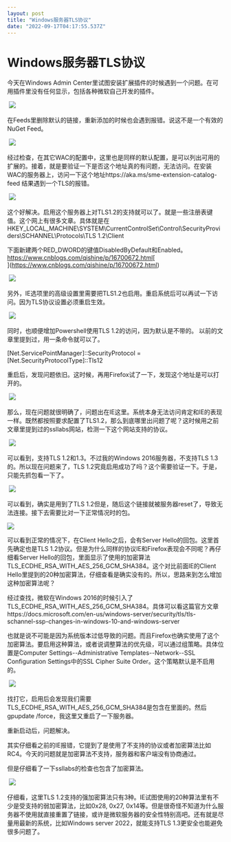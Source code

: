 ```yaml
---
layout: post
title: "Windows服务器TLS协议"
date: "2022-09-17T04:17:55.537Z"
---
```

Windows服务器TLS协议
===============

今天在Windows Admin Center里试图安装扩展插件的时候遇到一个问题。在可用插件里没有任何显示，包括各种微软自己开发的插件。

 ![](https://img2022.cnblogs.com/blog/1903711/202209/1903711-20220916171738424-1127787887.png)

在Feeds里删除默认的链接，重新添加的时候也会遇到报错。说这不是一个有效的NuGet Feed。

 ![](https://img2022.cnblogs.com/blog/1903711/202209/1903711-20220916171754207-1700296195.png)

经过检查，在其它WAC的配置中，这里也是同样的默认配置，是可以列出可用的扩展的。接着，就是要验证一下是否这个地址真的有问题，无法访问。在安装WAC的服务器上，访问一下这个地址https://aka.ms/sme-extension-catalog-feed 结果遇到一个TLS的报错。

 ![](https://img2022.cnblogs.com/blog/1903711/202209/1903711-20220916171815683-1694551943.png)

这个好解决。启用这个服务器上对TLS1.2的支持就可以了。就是一些注册表键值。这个网上有很多文章。具体就是在HKEY\_LOCAL\_MACHINE\\SYSTEM\\CurrentControlSet\\Control\\SecurityProviders\\SCHANNEL\\Protocols\\TLS 1.2\\Client

下面新建两个RED\_DWORD的键值DisabledByDefault和Enabled。https://www.cnblogs.com/qishine/p/16700672.html[  
](https://www.cnblogs.com/qishine/p/16700672.html)

 ![](https://img2022.cnblogs.com/blog/1903711/202209/1903711-20220916171831250-511298307.png)

另外，IE选项里的高级设置里需要把TLS1.2也启用。重启系统后可以再试一下访问。因为TLS协议设置必须重启生效。

 ![](https://img2022.cnblogs.com/blog/1903711/202209/1903711-20220916171845362-1855117416.png)

同时，也顺便增加Powershell使用TLS 1.2的访问，因为默认是不带的。 以前的文章里提到过，用一条命令就可以了。

\[Net.ServicePointManager\]::SecurityProtocol = \[Net.SecurityProtocolType\]::Tls12

重启后，发现问题依旧。这时候，再用Firefox试了一下，发现这个地址是可以打开的。

 ![](https://img2022.cnblogs.com/blog/1903711/202209/1903711-20220916171903769-1320813788.png)

那么，现在问题就很明确了，问题出在IE这里。系统本身无法访问肯定和IE的表现一样。既然都按照要求配置了TLS1.2，那么到底哪里出问题了呢？这时候用之前文章里提到过的ssllabs网站，检测一下这个网站支持的协议。

 ![](https://img2022.cnblogs.com/blog/1903711/202209/1903711-20220916171929059-602126963.png)

可以看到，支持TLS 1.2和1.3。不过我的Windows 2016服务器，不支持TLS 1.3的。所以现在问题来了，TLS 1.2究竟启用成功了吗？这个需要验证一下。于是，只能先抓包看一下了。

 ![](https://img2022.cnblogs.com/blog/1903711/202209/1903711-20220916171945097-596862825.png)

可以看到，确实是用到了TLS 1.2但是，随后这个链接就被服务器reset了，导致无法连接。接下去需要比对一下正常情况时的包。

![](https://img2022.cnblogs.com/blog/1903711/202209/1903711-20220916172001689-1995506070.png)

可以看到正常的情况下，在Client Hello之后，会有Server Hello的回包。这里首先确定也是TLS 1.2协议。但是为什么同样的协议IE和Firefox表现会不同呢？再仔细看Server Hello的回包，里面显示了使用的加密算法TLS\_ECDHE\_RSA\_WITH\_AES\_256\_GCM\_SHA384。这个对比前面IE的Client Hello里提到的20种加密算法，仔细查看是确实没有的。所以，思路来到怎么增加这种加密算法呢？

经过查找，微软在Windows 2016的时候引入了TLS\_ECDHE\_RSA\_WITH\_AES\_256\_GCM\_SHA384。具体可以看这篇官方文章https://docs.microsoft.com/en-us/windows-server/security/tls/tls-schannel-ssp-changes-in-windows-10-and-windows-server

也就是说不可能是因为系统版本过低导致的问题。而且Firefox也确实使用了这个加密算法。要启用这种算法，或者说调整算法的优先级，可以通过组策略。具体位置是Computer Settings--Administrative Templates--Network--SSL Configuration Settings中的SSL Cipher Suite Order。这个策略默认是不启用的。

 ![](https://img2022.cnblogs.com/blog/1903711/202209/1903711-20220916172016280-421562788.png)

找打它，启用后会发现我们需要TLS\_ECDHE\_RSA\_WITH\_AES\_256\_GCM\_SHA384是包含在里面的。然后gpupdate /force，我这里又重启了一下服务器。

重新启动后，问题解决。

其实仔细看之前的IE报错，它提到了是使用了不支持的协议或者加密算法比如RC4。今天的问题就是加密算法不支持，服务器和客户端没有协商通过。

但是仔细看了一下ssllabs的检查也包含了加密算法。

 ![](https://img2022.cnblogs.com/blog/1903711/202209/1903711-20220916172036898-897400187.png)

仔细看，这里TLS 1.2支持的强加密算法只有3种。IE试图使用的20种算法里有不少是受支持的弱加密算法，比如0x28, 0x27, 0x14等。但是很奇怪不知道为什么服务器不使用就直接重置了链接，或许是微软服务器的安全性特别高吧。还有就是尽量用最新的系统，比如Windows server 2022，就能支持TLS 1.3更安全也能避免很多问题了。